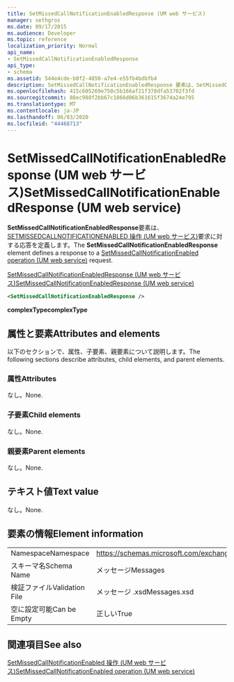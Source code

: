 ```yaml
---
title: SetMissedCallNotificationEnabledResponse (UM web サービス)
manager: sethgros
ms.date: 09/17/2015
ms.audience: Developer
ms.topic: reference
localization_priority: Normal
api_name:
- SetMissedCallNotificationEnabledResponse
api_type:
- schema
ms.assetid: 544e4cde-b0f2-4850-a7e4-e55fb4bdbfb4
description: SetMissedCallNotificationEnabledResponse 要素は、SetMissedCallNotificationEnabled 操作 (UM web サービス) 要求に対する応答を定義します。
ms.openlocfilehash: 415c605269e750c5b166af21f378dfa53702f3fd
ms.sourcegitcommit: 88ec988f2bb67c1866d06b361615f3674a24e795
ms.translationtype: MT
ms.contentlocale: ja-JP
ms.lasthandoff: 06/03/2020
ms.locfileid: "44468713"
---
```

# <a name="setmissedcallnotificationenabledresponse-um-web-service"></a><span data-ttu-id="252f6-103">SetMissedCallNotificationEnabledResponse (UM web サービス)</span><span class="sxs-lookup"><span data-stu-id="252f6-103">SetMissedCallNotificationEnabledResponse (UM web service)</span></span>

<span data-ttu-id="252f6-104">**SetMissedCallNotificationEnabledResponse**要素は、 [SETMISSEDCALLNOTIFICATIONENABLED 操作 (UM web サービス)](setmissedcallnotificationenabled-operation-um-web-service.md)要求に対する応答を定義します。</span><span class="sxs-lookup"><span data-stu-id="252f6-104">The **SetMissedCallNotificationEnabledResponse** element defines a response to a [SetMissedCallNotificationEnabled operation (UM web service)](setmissedcallnotificationenabled-operation-um-web-service.md) request.</span></span> 
  
[<span data-ttu-id="252f6-105">SetMissedCallNotificationEnabledResponse (UM web サービス)</span><span class="sxs-lookup"><span data-stu-id="252f6-105">SetMissedCallNotificationEnabledResponse (UM web service)</span></span>](setmissedcallnotificationenabledresponse-um-web-service.md)
  
```xml
<SetMissedCallNotificationEnabledResponse />
```

 <span data-ttu-id="252f6-106">**complexType**</span><span class="sxs-lookup"><span data-stu-id="252f6-106">**complexType**</span></span>
## <a name="attributes-and-elements"></a><span data-ttu-id="252f6-107">属性と要素</span><span class="sxs-lookup"><span data-stu-id="252f6-107">Attributes and elements</span></span>

<span data-ttu-id="252f6-108">以下のセクションで、属性、子要素、親要素について説明します。</span><span class="sxs-lookup"><span data-stu-id="252f6-108">The following sections describe attributes, child elements, and parent elements.</span></span>
  
### <a name="attributes"></a><span data-ttu-id="252f6-109">属性</span><span class="sxs-lookup"><span data-stu-id="252f6-109">Attributes</span></span>

<span data-ttu-id="252f6-110">なし。</span><span class="sxs-lookup"><span data-stu-id="252f6-110">None.</span></span>
  
### <a name="child-elements"></a><span data-ttu-id="252f6-111">子要素</span><span class="sxs-lookup"><span data-stu-id="252f6-111">Child elements</span></span>

<span data-ttu-id="252f6-112">なし。</span><span class="sxs-lookup"><span data-stu-id="252f6-112">None.</span></span>
  
### <a name="parent-elements"></a><span data-ttu-id="252f6-113">親要素</span><span class="sxs-lookup"><span data-stu-id="252f6-113">Parent elements</span></span>

<span data-ttu-id="252f6-114">なし。</span><span class="sxs-lookup"><span data-stu-id="252f6-114">None.</span></span>
  
## <a name="text-value"></a><span data-ttu-id="252f6-115">テキスト値</span><span class="sxs-lookup"><span data-stu-id="252f6-115">Text value</span></span>

<span data-ttu-id="252f6-116">なし。</span><span class="sxs-lookup"><span data-stu-id="252f6-116">None.</span></span>
  
## <a name="element-information"></a><span data-ttu-id="252f6-117">要素の情報</span><span class="sxs-lookup"><span data-stu-id="252f6-117">Element information</span></span>

|||
|:-----|:-----|
|<span data-ttu-id="252f6-118">Namespace</span><span class="sxs-lookup"><span data-stu-id="252f6-118">Namespace</span></span>  <br/> |https://schemas.microsoft.com/exchange/services/2006/messages  <br/> |
|<span data-ttu-id="252f6-119">スキーマ名</span><span class="sxs-lookup"><span data-stu-id="252f6-119">Schema Name</span></span>  <br/> |<span data-ttu-id="252f6-120">メッセージ</span><span class="sxs-lookup"><span data-stu-id="252f6-120">Messages</span></span>  <br/> |
|<span data-ttu-id="252f6-121">検証ファイル</span><span class="sxs-lookup"><span data-stu-id="252f6-121">Validation File</span></span>  <br/> |<span data-ttu-id="252f6-122">メッセージ .xsd</span><span class="sxs-lookup"><span data-stu-id="252f6-122">Messages.xsd</span></span>  <br/> |
|<span data-ttu-id="252f6-123">空に設定可能</span><span class="sxs-lookup"><span data-stu-id="252f6-123">Can be Empty</span></span>  <br/> |<span data-ttu-id="252f6-124">正しい</span><span class="sxs-lookup"><span data-stu-id="252f6-124">True</span></span>  <br/> |
   
## <a name="see-also"></a><span data-ttu-id="252f6-125">関連項目</span><span class="sxs-lookup"><span data-stu-id="252f6-125">See also</span></span>



[<span data-ttu-id="252f6-126">SetMissedCallNotificationEnabled 操作 (UM web サービス)</span><span class="sxs-lookup"><span data-stu-id="252f6-126">SetMissedCallNotificationEnabled operation (UM web service)</span></span>](setmissedcallnotificationenabled-operation-um-web-service.md)


